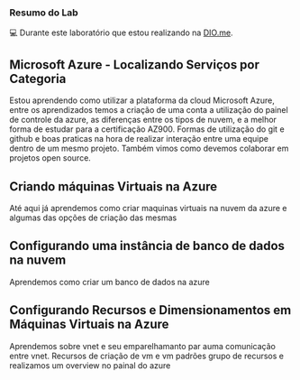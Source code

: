 
### Resumo do Lab


💻 Durante este laboratório que estou realizando na [DIO.me](https://www.dio.me/).

## Microsoft Azure - Localizando Serviços por Categoria
Estou aprendendo como utilizar a plataforma da cloud Microsoft Azure, entre os aprendizados temos a criação de uma conta a utilização do painel de controle da azure, as diferenças entre os tipos de nuvem, e a melhor forma de estudar para a certificação AZ900.
Formas de utilização do git e github e boas praticas na hora de realizar interação entre uma equipe dentro de um mesmo projeto.
Também vimos como devemos colaborar em projetos open source.

## Criando máquinas Virtuais na Azure
Até aqui já aprendemos como criar maquinas virtuais na nuvem da azure e algumas das opções de criação das mesmas

## Configurando uma instância de banco de dados na nuvem
Aprendemos como criar um banco de dados na azure

## Configurando Recursos e Dimensionamentos em Máquinas Virtuais na Azure
Aprendemos sobre vnet e seu emparelhamanto par auma comunicação entre vnet. Recursos de criação de vm e vm padrões
grupo de recursos e realizamos um overview no painal do azure





